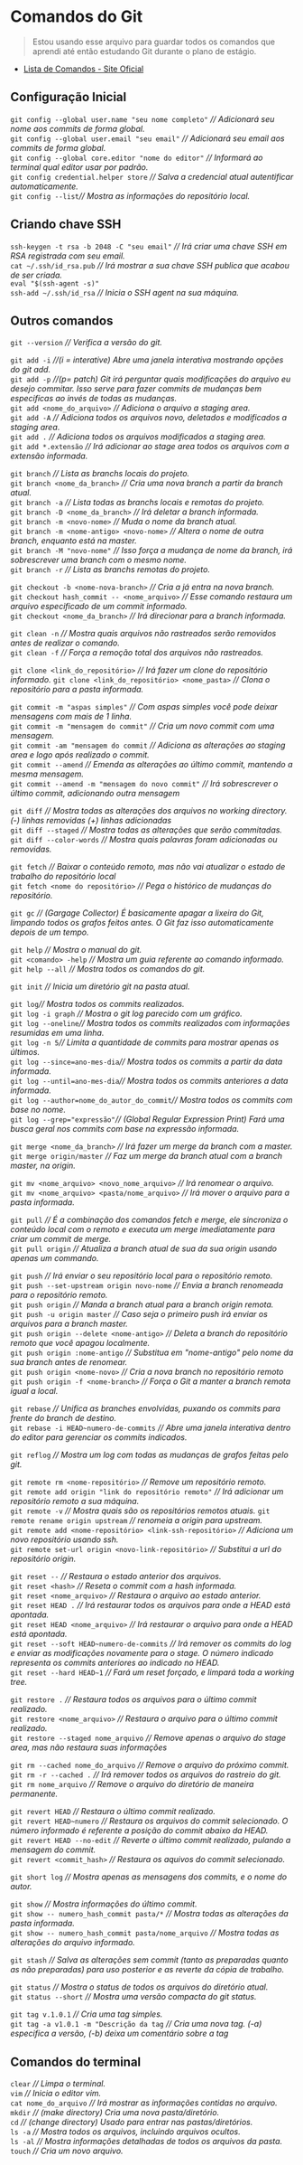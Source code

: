 # Comandos do Git

> Estou usando esse arquivo para guardar todos os comandos que aprendi até então estudando Git durante o plano de estágio.

- [Lista de Comandos - Site Oficial](https://git-scm.com/docs)

## Configuração Inicial

`git config --global user.name "seu nome completo"` *// Adicionará seu nome aos commits de forma global.*  
`git config --global user.email "seu email"` *// Adicionará seu email aos commits de forma global.*  
`git config --global core.editor "nome do editor"` *// Informará ao terminal qual editor usar por padrão.*  
`git config credential.helper store` *// Salva a credencial atual autentificar automaticamente.*  
`git config --list`*// Mostra as informações do repositório local.*  

## Criando chave SSH

`ssh-keygen -t rsa -b 2048 -C "seu email"` *// Irá criar uma chave SSH em RSA registrada com seu email.*  
`cat ~/.ssh/id_rsa.pub` *// Irá mostrar a sua chave SSH publica que acabou de ser criada.*  
`eval "$(ssh-agent -s)"`  
`ssh-add ~/.ssh/id_rsa`  *// Inicia o SSH agent na sua máquina.*  

## Outros comandos

`git --version` *// Verifica a versão do git.*

`git add -i` *//(i = interative) Abre uma janela interativa mostrando opções do git add.*  
`git add -p` *//(p= patch) Git irá perguntar quais modificações do arquivo eu desejo commitar. Isso serve para fazer commits de mudanças bem especificas ao invés de todas as mudanças.*  
`git add <nome_do_arquivo>` *// Adiciona o arquivo a staging area.*  
`git add -A` *// Adiciona todos os arquivos novo, deletados e modificados a staging area*.  
`git add .` *// Adiciona todos os arquivos modificados a staging area.*  
`git add *.extensão` *// Irá adicionar ao stage area todos os arquivos com a extensão informada.*  

`git branch` *// Lista as branchs locais do projeto.*  
`git branch <nome_da_branch>` *// Cria uma nova branch a partir da branch atual.*  
`git branch -a` *// Lista todas as branchs locais e remotas do projeto.*  
`git branch -D <nome_da_branch>` *// Irá deletar a branch informada.*  
`git branch -m <novo-nome>` *// Muda o nome da branch atual.*  
`git branch -m <nome-antigo> <novo-nome>` *// Altera o nome de outra branch, enquanto está na master.*  
`git branch -M "novo-nome"` *// Isso força a mudança de nome da branch, irá sobrescrever uma branch com o mesmo nome.*  
`git branch -r` *// Lista as branchs remotas do projeto.*

`git checkout -b <nome-nova-branch>` *// Cria a já entra na nova branch.*  
`git checkout hash_commit -- <nome_arquivo>` *// Esse comando restaura um arquivo especificado de um commit informado.*  
`git checkout <nome_da_branch>` *// Irá direcionar para a branch informada.*  

`git clean -n` *// Mostra quais arquivos não rastreados serão removidos antes de realizar o comando.*  
`git clean -f` *// Força a remoção total dos arquivos não rastreados.*

`git clone <link_do_repositório>` *// Irá fazer um clone do repositório informado.*
`git clone <link_do_repositório> <nome_pasta>` *// Clona o repositório para a pasta informada.*  

`git commit -m "aspas simples"` *// Com aspas simples você pode deixar mensagens com mais de 1 linha.*  
`git commit -m "mensagem do commit"` *// Cria um novo commit com uma mensagem.*  
`git commit -am "mensagem do commit` *// Adiciona as alterações ao staging area e logo após realizado o commit.*  
`git commit --amend` *// Emenda as alterações ao último commit, mantendo a mesma mensagem.*  
`git commit --amend -m "mensagem do novo commit"` *// Irá sobrescrever o último commit, adicionando outra mensagem*  

`git diff` *// Mostra todas as alterações dos arquivos no working directory. (-) linhas removidas (+) linhas adicionadas*  
`git diff --staged` *// Mostra todas as alterações que serão commitadas.*  
`git diff --color-words` *// Mostra quais palavras foram adicionadas ou removidas.*  

`git fetch` *// Baixar o conteúdo remoto, mas não vai atualizar o estado de trabalho do repositório local*  
`git fetch <nome do repositório>` *// Pega o histórico de mudanças do repositório.*  

`git gc` *// (Gargage Collector) É basicamente apagar a lixeira do Git, limpando todos os grafos feitos antes. O Git faz isso automaticamente depois de um tempo.*  

`git help` *// Mostra o manual do git.*  
`git <comando> -help` *// Mostra um guia referente ao comando informado.*  
`git help --all` *// Mostra todos os comandos do git.*  

`git init` *// Inicia um diretório git na pasta atual.*  

`git log`*// Mostra todos os commits realizados.*  
`git log -i graph` *// Mostra o git log parecido com um gráfico.*  
`git log --oneline`*// Mostra todos os commits realizados com informações resumidas em uma linha.*  
`git log -n 5`*// Limita a quantidade de commits para mostrar apenas os últimos.*  
`git log --since=ano-mes-dia`*// Mostra todos os commits a partir da data informada.*  
`git log --until=ano-mes-dia`*// Mostra todos os commits anteriores a data informada.*  
`git log --author=nome_do_autor_do_commit`*// Mostra todos os commits com base no nome.*  
`git log --grep="expressão"`*// (Global Regular Expression Print) Fará uma busca geral nos commits com base na expressão informada.*  

`git merge <nome_da_branch>` *// Irá fazer um merge da branch com a master.*  
`git merge origin/master` *// Faz um merge da branch atual com a branch master, na origin.*  

`git mv <nome_arquivo> <novo_nome_arquivo>` *// Irá renomear o arquivo.*  
`git mv <nome_arquivo> <pasta/nome_arquivo>` *// Irá mover o arquivo para a pasta informada.*  

`git pull` *// É a combinação dos comandos fetch e merge, ele sincroniza o conteúdo local com o remoto e executa um merge imediatamente para criar um commit de merge.*  
`git pull origin` *// Atualiza a branch atual de sua da sua origin usando apenas um commando.*  

`git push` *// Irá enviar o seu repositório local para o repositório remoto.*  
`git push --set-upstream origin novo-nome` *// Envia a branch renomeada para o repositório remoto.*  
`git push origin` *// Manda a branch atual para a branch origin remota.*  
`git push -u origin master` *// Caso seja o primeiro push irá enviar os arquivos para a branch master.*  
`git push origin --delete <nome-antigo>` *// Deleta a branch do repositório remoto que você apagou localmente.*  
`git push origin :nome-antigo` *// Substitua em "nome-antigo" pelo nome da sua branch antes de renomear.*  
`git push origin <nome-novo>` *// Cria a nova branch no repositório remoto*  
`git push origin -f <nome-branch>` *// Força o Git a manter a branch remota igual a local.*  

`git rebase` *// Unifica as branches envolvidas, puxando os commits para frente do branch de destino.*  
`git rebase -i HEAD~numero-de-commits` *// Abre uma janela interativa dentro do editor para gerenciar os commits indicados.*  

`git reflog` *// Mostra um log com todas as mudanças de grafos feitas pelo git.*  

`git remote rm <nome-repositório>` *// Remove um repositório remoto.*  
`git remote add origin "link do repositório remoto"` *// Irá adicionar um repositório remoto a sua máquina.*  
`git remote -v` *// Mostra quais são os repositórios remotos atuais.*
`git remote rename origin upstream` *// renomeia a origin para upstream.*  
`git remote add <nome-repositório> <link-ssh-repositório>` *// Adiciona um novo repositório usando ssh.*  
`git remote set-url origin <novo-link-repositório>` *// Substitui a url do repositório origin.*  

`git reset --` *// Restaura o estado anterior dos arquivos.*  
`git reset <hash>` *// Reseta o commit com a hash informada.*  
`git reset <nome_arquivo>` *// Restaura o arquivo ao estado anterior.*  
`git reset HEAD .` *// Irá restaurar todos os arquivos para onde a HEAD está apontada.*  
`git reset HEAD <nome_arquivo>` *// Irá restaurar o arquivo para onde a HEAD está apontada.*  
`git reset --soft HEAD~numero-de-commits` *// Irá remover os commits do log e enviar as modificações novamente para o stage. O número indicado representa os commits anteriores ao indicado no HEAD.*  
`git reset --hard HEAD~1` *// Fará um reset forçado, e limpará toda a working tree.*  

`git restore .` *// Restaura todos os arquivos para o último commit realizado.*  
`git restore <nome_arquivo>` *// Restaura o arquivo para o último commit realizado.*  
`git restore --staged nome_arquivo` *// Remove apenas o arquivo do stage area, mas não restaura suas informações*  

`git rm --cached nome_do_arquivo` *// Remove o arquivo do próximo commit.*  
`git rm -r --cached .` *// Irá remover todos os arquivos do rastreio do git.*  
`git rm nome_arquivo` *// Remove o arquivo do diretório de maneira permanente.*  

`git revert HEAD` *// Restaura o último commit realizado.*  
`git revert HEAD~numero` *// Restaura os arquivos do commit selecionado. O número informado é referente a posição do commit abaixo da HEAD.*  
`git revert HEAD --no-edit` *// Reverte o último commit realizado, pulando a mensagem do commit.*  
`git revert <commit_hash>` *// Restaura os aquivos do commit selecionado.*  

`git short log` *// Mostra apenas as mensagens dos commits, e o nome do autor.*  

`git show` *// Mostra informações do último commit.*  
`git show -- numero_hash_commit pasta/*`  *// Mostra todas as alterações da pasta informada.*  
`git show -- numero_hash_commit pasta/nome_arquivo` *// Mostra todas as alterações do arquivo informado.*  

`git stash` *// Salva as alterações sem commit (tanto as preparadas quanto as não preparadas) para uso posterior e as reverte da cópia de trabalho.*  

`git status` *// Mostra o status de todos os arquivos do diretório atual.*  
`git status --short` *// Mostra uma versão compacta do git status.*  

`git tag v.1.0.1` *// Cria uma tag simples.*  
`git tag -a v1.0.1 -m "Descrição da tag` *// Cria uma nova tag. (-a) especifica a versão, (-b) deixa um comentário sobre a tag*  

## Comandos do terminal

`clear` *// Limpa o terminal.*  
`vim` *// Inicia o editor vim.*  
`cat nome_do_arquivo` *// Irá mostrar as informações contidas no arquivo.*  
`mkdir` *// (make directory) Cria uma nova pasta/diretório.*  
`cd` *// (change directory) Usado para entrar nas pastas/diretórios.*  
`ls -a` *// Mostra todos os arquivos, incluindo arquivos ocultos.*  
`ls -al` *// Mostra informações detalhadas de todos os arquivos da pasta.*  
`touch` *// Cria um novo arquivo.*
